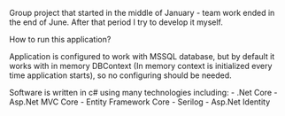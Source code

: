   Group project that started in the middle of January - team work ended in the end of June. After that period I try to develop it myself.

How to run this application?

  Application is configured to work with MSSQL database, but by default it works with in memory DBContext (In memory context is initialized every time application starts), so no configuring should be needed.

  Software is written in c# using many technologies including:
    - .Net Core
    - Asp.Net MVC Core
    - Entity Framework Core
    - Serilog 
    - Asp.Net Identity

